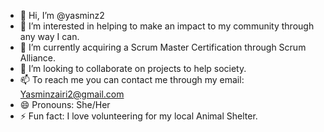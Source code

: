 - 👋 Hi, I’m @yasminz2
- 👀 I’m interested in helping to make an impact to my community through any way I can. 
- 🌱 I’m currently acquiring a Scrum Master Certification through Scrum Alliance. 
- 💞️ I’m looking to collaborate on projects to help society. 
- 📫 To reach me you can contact me through my email: Yasminzairi2@gmail.com
- 😄 Pronouns: She/Her
- ⚡ Fun fact: I love volunteering for my local Animal Shelter. 

<!---
yasminz2/yasminz2 is a ✨ special ✨ repository because its `README.md` (this file) appears on your GitHub profile.
You can click the Preview link to take a look at your changes.
--->
